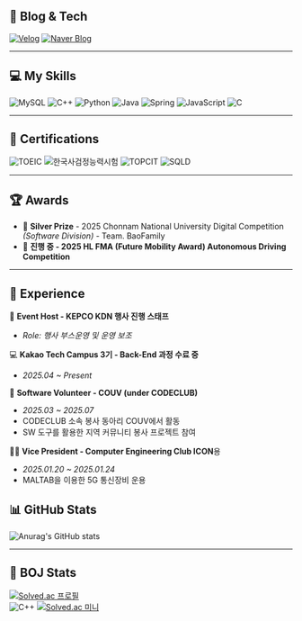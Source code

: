 ## 🔗 Blog & Tech

[![Velog](https://img.shields.io/badge/Velog-20C997?style=for-the-badge&logo=velog&logoColor=white)](https://velog.io/@awdr1057/posts)
[![Naver Blog](https://img.shields.io/badge/Naver_Blog-03C75A?style=for-the-badge&logo=naver&logoColor=white)](https://blog.naver.com/starchange1)

---

## 💻 My Skills

![MySQL](https://img.shields.io/badge/MySQL-4479A1?style=flat-square&logo=MySQL&logoColor=white)
![C++](https://img.shields.io/badge/C++-00599C?style=flat-square&logo=C%2B%2B&logoColor=white)
![Python](https://img.shields.io/badge/Python-3776AB?style=flat-square&logo=Python&logoColor=white)
![Java](https://img.shields.io/badge/Java-%23007396.svg?style=flat-square&logo=openjdk&logoColor=white)
![Spring](https://img.shields.io/badge/Spring-6DB33F?style=flat-square&logo=Spring&logoColor=white)
![JavaScript](https://img.shields.io/badge/JavaScript-F7DF1E?style=flat-square&logo=JavaScript&logoColor=black)
![C](https://img.shields.io/badge/C-%2300599C.svg?style=flat-square&logo=c&logoColor=white)

---

## 📜 Certifications

![TOEIC](https://img.shields.io/badge/TOEIC-895점-1a73e8?style=flat-square&logoColor=white)
![한국사검정능력시험](https://img.shields.io/badge/한국사검정능력시험-1급-8a2be2?style=flat-square&logoColor=white)
![TOPCIT](https://img.shields.io/badge/TOPCIT-LEVEL3-ef6c00?style=flat-square&logoColor=white)
![SQLD](https://img.shields.io/badge/SQLD-4479A1?style=flat-square&logo=MySQL&logoColor=white)

---

## 🏆 Awards

- 🥈 **Silver Prize** - 2025 Chonnam National University Digital Competition *(Software Division)* - Team. BaoFamily  
- 🚗 **진행 중 - 2025 HL FMA (Future Mobility Award) Autonomous Driving Competition**
---

## 💼 Experience

🎤 **Event Host - KEPCO KDN 행사 진행 스태프**
  - *Role: 행사 부스운영 및 운영 보조*

💻 **Kakao Tech Campus 3기 - Back-End 과정 수료 중**
  - *2025.04 ~ Present*  

🤝 **Software Volunteer - COUV (under CODECLUB)**
- *2025.03 ~ 2025.07*
- CODECLUB 소속 봉사 동아리 COUV에서 활동
- SW 도구를 활용한 지역 커뮤니티 봉사 프로젝트 참여 

🧑‍💻 **Vice President - Computer Engineering Club ICON**용
  - *2025.01.20 ~ 2025.01.24*
  - MALTAB을 이용한 5G 통신장비 운용
    
    
## 📊 GitHub Stats

![Anurag's GitHub stats](https://github-readme-stats.vercel.app/api?username=kchan1057&show_icons=true&theme=radical)

---

## 🧠 BOJ Stats

[![Solved.ac 프로필](http://mazassumnida.wtf/api/v2/generate_badge?boj=awdr1057)](https://solved.ac/awdr1057)  
![C++](https://img.shields.io/badge/C++-00599C?style=flat-square&logo=C%2B%2B&logoColor=white) [![Solved.ac 미니](http://mazassumnida.wtf/api/mini/generate_badge?boj=awdr1057)](https://solved.ac/awdr1057)
